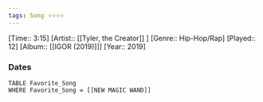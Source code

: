 ```yaml
---
tags: Song ⭐⭐⭐⭐ 
---
```

[Time:: 3:15]
[Artist:: [[Tyler, the Creator]] ]
[Genre:: Hip-Hop/Rap]
[Played:: 12]
[Album:: [[IGOR (2019)]]]
[Year:: 2019]
### Dates
````dataview
TABLE Favorite_Song
WHERE Favorite_Song = [[NEW MAGIC WAND]]
````